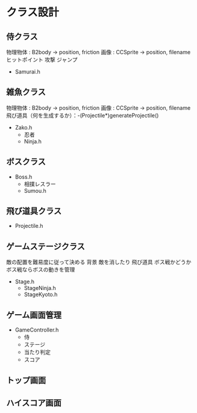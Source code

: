 # クラス設計

## 侍クラス
物理物体 : B2body -> position, friction
画像 : CCSprite -> position, filename
ヒットポイント
攻撃
ジャンプ

- Samurai.h

## 雑魚クラス
物理物体 : B2body -> position, friction
画像 : CCSprite -> position, filename
飛び道具（何を生成するか）：-(Projectile*)generateProjectile()

- Zako.h
    - 忍者
    - Ninja.h
## ボスクラス
- Boss.h
    - 相撲レスラー
    - Sumou.h

## 飛び道具クラス
- Projectile.h

## ゲームステージクラス
敵の配置を難易度に従って決める
背景
敵を消したり
飛び道具
ボス戦かどうか
ボス戦ならボスの動きを管理

- Stage.h
    - StageNinja.h
    - StageKyoto.h

## ゲーム画面管理
- GameController.h
    - 侍
    - ステージ
    - 当たり判定
    - スコア

## トップ画面

## ハイスコア画面
